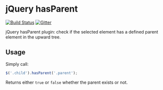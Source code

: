 jQuery hasParent
================

[![Build Status](https://travis-ci.org/valeriansaliou/jquery.hasparent.svg?branch=master)](https://travis-ci.org/valeriansaliou/jquery.hasparent) [![Gitter](https://badges.gitter.im/Join%20Chat.svg)](https://gitter.im/valeriansaliou/jquery.hasparent?utm_source=badge&utm_medium=badge&utm_campaign=pr-badge&utm_content=badge)

jQuery hasParent plugin: check if the selected element has a defined parent element in the upward tree.

## Usage

Simply call:

```javascript
$('.child').hasParent('.parent');
```

Returns either `true` or `false` whether the parent exists or not.